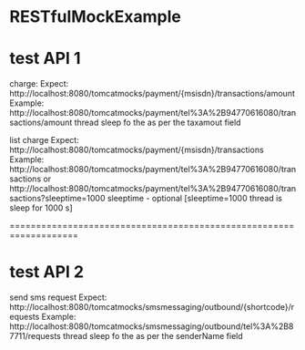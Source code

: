 # RESTfulMockExample

test API 1
=====================

charge:
Expect: http://localhost:8080/tomcatmocks/payment/{msisdn}/transactions/amount
Example:
http://localhost:8080/tomcatmocks/payment/tel%3A%2B94770616080/transactions/amount
thread sleep fo the as per the taxamout field

list charge
Expect: http://localhost:8080/tomcatmocks/payment/{msisdn}/transactions
Example:
http://localhost:8080/tomcatmocks/payment/tel%3A%2B94770616080/transactions
or
http://localhost:8080/tomcatmocks/payment/tel%3A%2B94770616080/transactions?sleeptime=1000
sleeptime - optional
[sleeptime=1000 thread is sleep for 1000 s]

===================================================================

test API 2
=====================

send sms request
Expect: http://localhost:8080/tomcatmocks/smsmessaging/outbound/{shortcode}/requests
Example:
http://localhost:8080/tomcatmocks/smsmessaging/outbound/tel%3A%2B87711/requests
thread sleep fo the as per the senderName field

